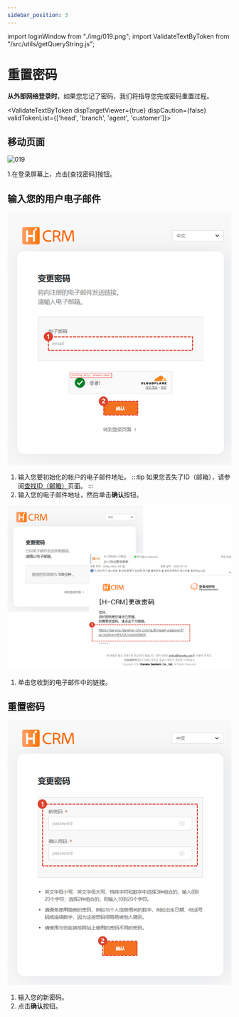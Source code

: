 ```yaml
---
sidebar_position: 3
---
```


import loginWindow from "./img/019.png";
import ValidateTextByToken from "/src/utils/getQueryString.js";

# 重置密码

**从外部网络登录时**，如果您忘记了密码，我们将指导您完成密码重置过程。

<ValidateTextByToken dispTargetViewer={true} dispCaution={false} validTokenList={['head', 'branch', 'agent', 'customer']}>

## 移动页面

<img src={loginWindow} alt="019"  width="500px" />

1.在登录屏幕上，点击[查找密码]按钮。

## 输入您的用户电子邮件

![020](./img/020.png)

1. 输入您要初始化的帐户的电子邮件地址。
    :::tip
    如果您丢失了ID（邮箱），请参阅[查找ID（邮箱）](./find-email.md)页面。
    :::
1. 输入您的电子邮件地址，然后单击**确认**按钮。


![021](./img/021.png)

1. 单击您收到的电子邮件中的链接。


## 重置密码

![022](./img/022.png)

1. 输入您的新密码。
1. 点击**确认**按钮。

</ValidateTextByToken>